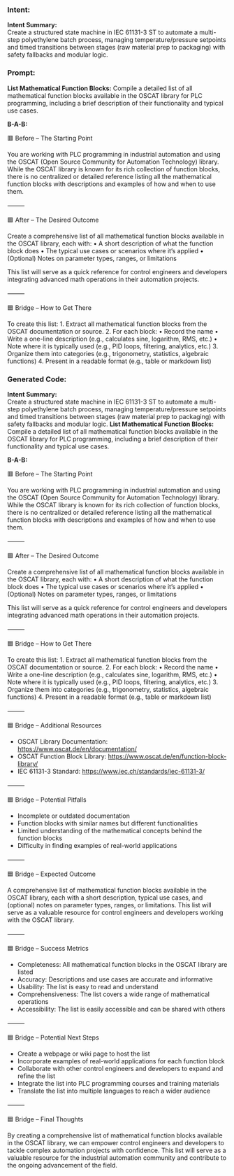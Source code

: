 ### Intent:
**Intent Summary:**  
Create a structured state machine in IEC 61131-3 ST to automate a multi-step polyethylene batch process, managing temperature/pressure setpoints and timed transitions between stages (raw material prep to packaging) with safety fallbacks and modular logic.

### Prompt:
**List Mathematical Function Blocks:**
Compile a detailed list of all mathematical function blocks available in the OSCAT library for PLC programming, including a brief description of their functionality and typical use cases.

**B-A-B:**

🟥 Before – The Starting Point

You are working with PLC programming in industrial automation and using the OSCAT (Open Source Community for Automation Technology) library. While the OSCAT library is known for its rich collection of function blocks, there is no centralized or detailed reference listing all the mathematical function blocks with descriptions and examples of how and when to use them.

⸻

🟩 After – The Desired Outcome

Create a comprehensive list of all mathematical function blocks available in the OSCAT library, each with:
	•	A short description of what the function block does
	•	The typical use cases or scenarios where it’s applied
	•	(Optional) Notes on parameter types, ranges, or limitations

This list will serve as a quick reference for control engineers and developers integrating advanced math operations in their automation projects.

⸻

🟦 Bridge – How to Get There

To create this list:
	1.	Extract all mathematical function blocks from the OSCAT documentation or source.
	2.	For each block:
	•	Record the name
	•	Write a one-line description (e.g., calculates sine, logarithm, RMS, etc.)
	•	Note where it is typically used (e.g., PID loops, filtering, analytics, etc.)
	3.	Organize them into categories (e.g., trigonometry, statistics, algebraic functions)
	4.	Present in a readable format (e.g., table or markdown list)

### Generated Code:
**Intent Summary:**  
Create a structured state machine in IEC 61131-3 ST to automate a multi-step polyethylene batch process, managing temperature/pressure setpoints and timed transitions between stages (raw material prep to packaging) with safety fallbacks and modular logic.
**List Mathematical Function Blocks:**
Compile a detailed list of all mathematical function blocks available in the OSCAT library for PLC programming, including a brief description of their functionality and typical use cases.

**B-A-B:**

🟥 Before – The Starting Point

You are working with PLC programming in industrial automation and using the OSCAT (Open Source Community for Automation Technology) library. While the OSCAT library is known for its rich collection of function blocks, there is no centralized or detailed reference listing all the mathematical function blocks with descriptions and examples of how and when to use them.

⸻

🟩 After – The Desired Outcome

Create a comprehensive list of all mathematical function blocks available in the OSCAT library, each with:
	•	A short description of what the function block does
	•	The typical use cases or scenarios where it’s applied
	•	(Optional) Notes on parameter types, ranges, or limitations

This list will serve as a quick reference for control engineers and developers integrating advanced math operations in their automation projects.

⸻

🟦 Bridge – How to Get There

To create this list:
	1.	Extract all mathematical function blocks from the OSCAT documentation or source.
	2.	For each block:
	•	Record the name
	•	Write a one-line description (e.g., calculates sine, logarithm, RMS, etc.)
	•	Note where it is typically used (e.g., PID loops, filtering, analytics, etc.)
	3.	Organize them into categories (e.g., trigonometry, statistics, algebraic functions)
	4.	Present in a readable format (e.g., table or markdown list)

⸻

🟦 Bridge – Additional Resources

* OSCAT Library Documentation: https://www.oscat.de/en/documentation/
* OSCAT Function Block Library: https://www.oscat.de/en/function-block-library/
* IEC 61131-3 Standard: https://www.iec.ch/standards/iec-61131-3/

⸻

🟦 Bridge – Potential Pitfalls

* Incomplete or outdated documentation
* Function blocks with similar names but different functionalities
* Limited understanding of the mathematical concepts behind the function blocks
* Difficulty in finding examples of real-world applications

⸻

🟦 Bridge – Expected Outcome

A comprehensive list of mathematical function blocks available in the OSCAT library, each with a short description, typical use cases, and (optional) notes on parameter types, ranges, or limitations. This list will serve as a valuable resource for control engineers and developers working with the OSCAT library.

⸻

🟦 Bridge – Success Metrics

* Completeness: All mathematical function blocks in the OSCAT library are listed
* Accuracy: Descriptions and use cases are accurate and informative
* Usability: The list is easy to read and understand
* Comprehensiveness: The list covers a wide range of mathematical operations
* Accessibility: The list is easily accessible and can be shared with others

⸻

🟦 Bridge – Potential Next Steps

* Create a webpage or wiki page to host the list
* Incorporate examples of real-world applications for each function block
* Collaborate with other control engineers and developers to expand and refine the list
* Integrate the list into PLC programming courses and training materials
* Translate the list into multiple languages to reach a wider audience

⸻

🟦 Bridge – Final Thoughts

By creating a comprehensive list of mathematical function blocks available in the OSCAT library, we can empower control engineers and developers to tackle complex automation projects with confidence. This list will serve as a valuable resource for the industrial automation community and contribute to the ongoing advancement of the field.
